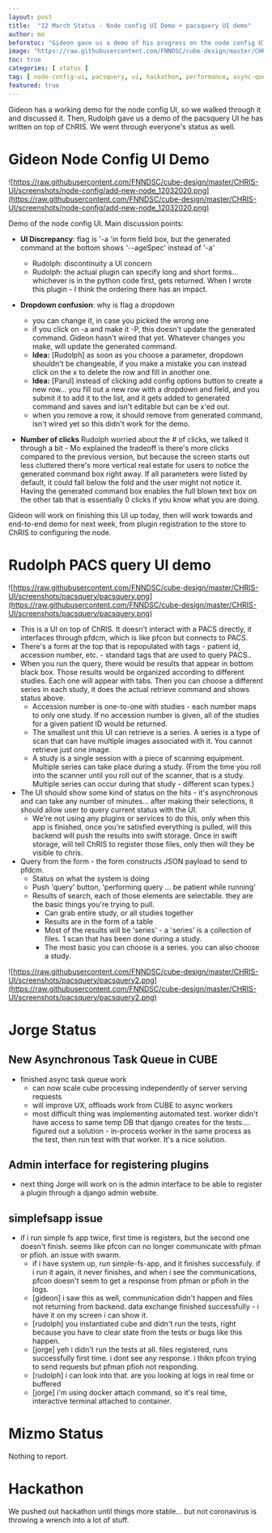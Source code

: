 ```yaml
---
layout: post
title:  "12 March Status - Node config UI Demo + pacsquery UI demo"
author: mo
beforetoc: "Gideon gave us a demo of his progress on the node config UI, and Rudolph gave us a demo of his pacsquery UI on top of ChRIS."
image: "https://raw.githubusercontent.com/FNNDSC/cube-design/master/CHRIS-UI/screenshots/pacsquery/pacsquery.png"
toc: true
categories: [ status ]
tag: [ node-config-ui, pacsquery, ui, hackathon, performance, async-queue ] 
featured: true
---
```


Gideon has a working demo for the node config UI, so we walked through it and discussed it. Then, Rudolph gave us a demo of the pacsquery UI he has written on top of ChRIS. We went through everyone's status as well.

# Gideon Node Config UI Demo #

![https://raw.githubusercontent.com/FNNDSC/cube-design/master/CHRIS-UI/screenshots/node-config/add-new-node_12032020.png](https://raw.githubusercontent.com/FNNDSC/cube-design/master/CHRIS-UI/screenshots/node-config/add-new-node_12032020.png)

Demo of the node config UI.  Main discussion points:

- **UI Discrepancy**: flag is '-a 'in form field box, but the generated command at the bottom shows '--ageSpec' instead of '-a' 
  - Rudolph: discontinuity a UI concern
  - Rudolph: the actual plugin can specify long and short forms... whichever is in the python code first, gets returned. When I wrote this plugin - I think the ordering there has an impact. 

- **Dropdown confusion**: why is flag a dropdown 
  - you can change it, in case you picked the wrong one
  - if you click on -a and make it -P, this doesn't update the generated command. Gideon hasn't wired that yet. Whatever changes you make, will update the generated command.
  - **Idea:** [Rudolph] as soon as you choose a parameter, dropdown shouldn't be changeable, if you make a mistake you can instead click on the x to delete the row and fill in another one.
  - **Idea:** [Parul] instead of clicking add config options button to create a new row... you fill out a new row with a dropdown and field, and you submit it to add it to the list, and it gets added to generated command and saves and isn't editable but can be x'ed out.
  - when you remove a row, it should remove from generated command, isn't wired yet so this didn't work for the demo.

- **Number of clicks** Rudolph worried about the # of clicks, we talked it through a bit - Mo explained the tradeoff is there's more clicks compared to the previous version, but because the screen starts out less cluttered there's more vertical real estate for users to notice the generated command box right away. If all parameters were listed by default, it could fall below the fold and the user might not notice it. Having the generated command box enables the full blown text box on the other tab that is essentially 0 clicks if you know what you are doing. 

Gideon will work on finishing this UI up today, then will work towards and end-to-end demo for next week, from plugin registration to the store to ChRIS to configuring the node.

# Rudolph PACS query UI demo #

![https://raw.githubusercontent.com/FNNDSC/cube-design/master/CHRIS-UI/screenshots/pacsquery/pacsquery.png](https://raw.githubusercontent.com/FNNDSC/cube-design/master/CHRIS-UI/screenshots/pacsquery/pacsquery.png)

- This is a UI on top of ChRIS. It doesn't interact with a PACS directly, it interfaces through pfdcm, which is like pfcon but connects to PACS.
- There's a form at the top that is repopulated with tags - patient id, accession number, etc. - standard tags that are used to query PACS..
- When you run the query, there would be results that appear in bottom black box. Those results would be organized according to different studies. Each one will appear with tabs. Then you can choose a different series in each study, it does the actual retrieve command and shows status above.
  - Accession number is one-to-one with studies - each number maps to only one study. If no accession number is given, all of the studies for a given patient ID would be returned.
  - The smallest unit this UI can retrieve is a series. A series is a type of scan that can have multiple images associated with it. You cannot retrieve just one image.
  - A study is a single session with a piece of scanning equipment. Multiple series can take place during a study. (From the time you roll into the scanner until you roll out of the scanner, that is a study. Multiple series can occur during that study - different scan types.) 
- The UI should show some kind of status on the hits - it's asynchronous and can take any number of minutes... after making their selections, it should allow user to query current status with the UI.
  - We're not using any plugins or services to do this, only when this app is finished, once you're satisfied everything is pulled, will this backend will push the results into swift storage. Once in swift storage, will tell ChRIS to register those files, only then will they be visible to chris.
- Query from the form - the form constructs JSON payload to send to pfdcm. 
  - Status on what the system is doing
  - Push 'query' button, 'performing query ... be patient while running'
  - Results of search, each of those elements are selectable. they are the basic things you're trying to pull. 
    - Can grab entire study, or all studies together
    - Results are in the form of a table 
    - Most of the results will be 'series' - a 'series' is a collection of files. 1 scan that has been done during a study. 
    - The most basic you can choose is a series. you can also choose a study.

![https://raw.githubusercontent.com/FNNDSC/cube-design/master/CHRIS-UI/screenshots/pacsquery/pacsquery2.png](https://raw.githubusercontent.com/FNNDSC/cube-design/master/CHRIS-UI/screenshots/pacsquery/pacsquery2.png)

# Jorge Status #

## New Asynchronous Task Queue in CUBE ##

- finished async task queue work
  - can now scale cube processing independently of server serving requests
  - will improve UX, offloads work from CUBE to async workers
  - most difficult thing was implementing automated test. worker didn't have access to same temp DB that django creates for the tests.... figured out a solution - in-process worker in the same process as the test, then run test with that worker. It's a nice solution.

## Admin interface for registering plugins ##

- next thing Jorge will work on is the admin interface to be able to register a plugin through a django admin website.

## simplefsapp issue ##

- if i run simple fs app twice, first time is registers, but the second one doesn't finish. seems like pfcon can no longer communicate with pfman or pfioh. an issue with swarm. 
  - if i have system up, run simple-fs-app, and it finishes successfuly. if i run it again, it never finishes, and when i see the communications, pfcon doesn't seem to get a response from pfman or pfioh in the logs. 
  - [gideon] i saw this as well, communication didn't happen and files not returning from backend. data exchange finished successfully - i have it on my screen i can show it.
  - [rudolph] you instantiated cube and didn't run the tests, right because you have to clear state from the tests or bugs like this happen. 
  - [jorge] yeh i didn't run the tests at all. files registered, runs successfully first time. i dont see any response. i thikn pfcon trying to send requests but pfman pfioh not responding.
  - [rudolph] i can look into that. are you looking at logs in real time or buffered
  - [jorge] i'm using docker attach command, so it's real time, interactive terminal attached to container.

# Mizmo Status #

Nothing to report.

# Hackathon #

We pushed out hackathon until things more stable... but not coronavirus is throwing a wrench into a lot of stuff.
